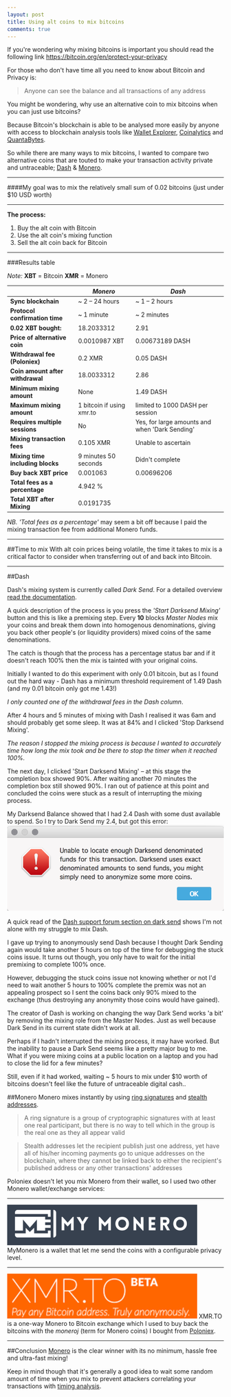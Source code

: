 ```yaml
---
layout: post
title: Using alt coins to mix bitcoins
comments: true
---
```


If you're wondering why mixing bitcoins is important you should read the following link
https://bitcoin.org/en/protect-your-privacy

For those who don't have time all you need to know about Bitcoin and Privacy is:

>Anyone can see the balance and all transactions of any address

You might be wondering, why use an alternative coin to mix bitcoins when you can just use bitcoins?

Because Bitcoin's blockchain is able to be analysed more easily by anyone with access to blockchain analysis tools like [Wallet Explorer](https://www.walletexplorer.com/), [Coinalytics](http://coinalytics.co/) and [QuantaBytes](http://www.quantabytes.com/).

So while there are many ways to mix bitcoins, I wanted to compare two alternative coins that are touted to make your transaction activity private and untraceable; [Dash](https://www.dash.org/) & [Monero](https://getmonero.org/home).

- - -

####My goal was to mix the relatively small sum of 0.02 bitcoins (just under $10 USD worth)

- - -
**The process:**

1. Buy the alt coin with Bitcoin
2. Use the alt coin's mixing function
3. Sell the alt coin back for Bitcoin



---

###Results table

*Note:* **XBT** = Bitcoin
**XMR** = Monero

|                                  |*Monero*                 |*Dash*                                        |
|----------------------------------|-------------------------|----------------------------------------------|
|**Sync blockchain**               |~ 2 – 24 hours           |~ 1 – 2 hours                                 |
|**Protocol confirmation time**    |~ 1 minute               |~ 2 minutes                                   |
|**0.02 XBT bought:**              |18.2033312               |2.91                                          |
|**Price of alternative coin**     |0.0010987 XBT            |0.00673189 DASH                               |
|**Withdrawal fee (Poloniex)**     |0.2 XMR                  |0.05 DASH                                     |
|**Coin amount after withdrawal**  |18.0033312               |2.86                                          |
|**Minimum mixing amount**         |None                     |1.49 DASH                                     |
|**Maximum mixing amount**         |1 bitcoin if using xmr.to|limited to 1000 DASH per session              |
|**Requires multiple sessions**    |No                       |Yes, for large amounts and when 'Dark Sending'|
|**Mixing transaction fees**       |0.105 XMR                |Unable to ascertain                           |
|**Mixing time including blocks**  |9 minutes 50 seconds     |Didn't complete                               |
|**Buy back XBT price**            |0.001063                 |0.00696206                                    |
|**Total fees as a percentage**    |4.942 %                  |                                              |
|**Total XBT after Mixing**        |0.0191735                |                                              |

*NB.* *'Total fees as a percentage'* may seem a bit off because I paid the mixing transaction fee from additional Monero funds.

- - -

##Time to mix
With alt coin prices being volatile, the time it takes to mix is a critical factor to consider when transferring out of and back into Bitcoin.

---

##Dash

Dash's mixing system is currently called *Dark Send*. For a detailed overview [read the documentation](https://dashpay.atlassian.net/wiki/display/DOC/Introduction+To+Darksend).

A quick description of the process is you press the *'Start Darksend Mixing'* button and this is like a premixing step. Every **10** blocks *Master Nodes* mix your coins and break them down into homogenous denominations, giving you back other people's (or liquidity providers) mixed coins of the same denominations.

The catch is though that the process has a percentage status bar and if it doesn't reach 100% then the mix is tainted with your original coins.

Initially I wanted to do this experiment with only 0.01 bitcoin, but as I found out the hard way - Dash has a minimum threshold requirement of 1.49 Dash (and my 0.01 bitcoin only got me 1.43!)

*I only counted one of the withdrawal fees in the Dash column*.

After 4 hours and 5 minutes of mixing with Dash I realised it was 6am and should probably get some sleep. It was at 84% and I clicked 'Stop Darksend Mixing'.

*The reason I stopped the mixing process is because I wanted to accurately time how long the mix took and be there to stop the timer when it reached 100%.*

The next day, I clicked 'Start Darksend Mixing' – at this stage the completion box showed 90%. After waiting another 70 minutes the completion box still showed 90%. I ran out of patience at this point and concluded the coins were stuck as a result of interrupting the mixing process.

My Darksend Balance showed that I had 2.4 Dash with some dust available to spend. So I try to Dark Send my 2.4, but got this error:
![errorMsgUnableToAnonymise](/images/unableToAnonymise.png)

A quick read of the [Dash support forum section on dark send](https://dashtalk.org/forums/darksend-questions-and-help.77/) shows I'm not alone with my struggle to mix Dash.

I gave up trying to anonymously send Dash because I thought Dark Sending again would take another 5 hours on top of the time for debugging the stuck coins issue. It turns out though, you only have to wait for the initial premixing to complete 100% once.

However, debugging the stuck coins issue not knowing whether or not I'd need to wait another 5 hours to 100% complete the premix was not an appealing prospect so I sent the coins back only 90% mixed to the exchange (thus destroying any anonymity those coins would have gained).

The creator of Dash is working on changing the way Dark Send works 'a bit' by removing the mixing role from the Master Nodes. Just as well because Dark Send in its current state didn't work at all.

Perhaps if I hadn't interrupted the mixing process, it may have worked. But the inability to pause a Dark Send seems like a pretty major bug to me. What if you were mixing coins at a public location on a laptop and you had to close the lid for a few minutes?

Still, even if it had worked, waiting ~ 5 hours to mix under $10 worth of bitcoins doesn't feel like the future of untraceable digital cash..

##Monero
Monero mixes instantly by using [ring signatures](https://getmonero.org/knowledge-base/moneropedia/ringsignatures) and [stealth addresses](https://getmonero.org/knowledge-base/moneropedia/stealthaddress).

>A ring signature is a group of cryptographic signatures with at least one real participant, but there is no way to tell which in the group is the real one as they all appear valid

>Stealth addresses let the recipient publish just one address, yet have all of his/her incoming payments go to unique addresses on the blockchain, where they cannot be linked back to either the recipient's published address or any other transactions' addresses

Poloniex doesn't let you mix Monero from their wallet, so I used two other Monero wallet/exchange services:

- - -
[![Mymonero](/images/mymonero.png)](https://mymonero.com) MyMonero is a wallet that let me send the coins with a configurable privacy level.

- - -
[![xmr.to](/images/xmrto.png)](https://xmr.to) XMR.TO is a one-way Monero to Bitcoin exchange which I used to buy back the bitcoins with the *moneroj* (term for Monero coins) I bought from [Poloniex](https://poloniex.com).

- - -

##Conclusion
[Monero](https://getmonero.org/home) is the clear winner with its no minimum, hassle free and ultra-fast mixing!

Keep in mind though that it's generally a good idea to wait some random amount of time when you mix to prevent attackers correlating your transactions with [timing analysis](https://bitcoinmagazine.com/articles/is-bitcoin-anonymous-a-complete-beginner-s-guide-1447875283).
